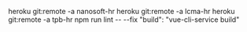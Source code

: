 heroku git:remote -a nanosoft-hr
heroku git:remote -a lcma-hr
heroku git:remote -a tpb-hr
npm run lint -- --fix
"build": "vue-cli-service build"
